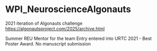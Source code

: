 # WPI_NeuroscienceAlgonauts

2021 iteration of Algonauts challenge
https://algonautsproject.com/2025/archive.html

Summer REU Mentor for the team
Entry entered into URTC 2021 - Best Poster Award. No manuscript submission
